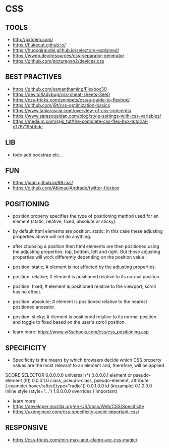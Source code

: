 # CSS

## TOOLS 

- http://pxtoem.com/
- https://flukeout.github.io/
- https://hugogiraudel.github.io/selectors-explained/
- https://wweb.dev/resources/css-separator-generator
- https://github.com/picturepan2/devices.css

## BEST PRACTIVES

- https://github.com/samanthaming/Flexbox30
- https://dev.to/ladybug/css-cheat-sheets-3ee0
- https://css-tricks.com/snippets/css/a-guide-to-flexbox/
- https://github.com/j9t/css-optimization-basics
- https://www.taniarascia.com/overview-of-css-concepts/
- https://www.sarasoueidan.com/blog/style-settings-with-css-variables/
- https://medium.com/@js_tut/the-complete-css-flex-box-tutorial-d17971950bdc

## LIB

- todo add boostrap etc...

## FUN

- https://jdan.github.io/98.css/
- https://github.com/AbimaelAndrade/twitter-flexbox

## POSITIONING

- position property specifies the type of positioning method used for an element (static, relative, fixed, absolute or sticky).
- by default html elements are position: static; in this case these adjusting properties above will not do anything.
- after choosing a position then html elements are then positioned using the adjusting properties: top, bottom, left and right. But those adjusting properties will work differently depending on the position value :

- position: static; # element is not affected by the adjusting properties.
- position: relative; # element is positioned relative to its normal position.
- position: fixed; # element is positioned relative to the viewport, scroll has no effect.
- position: absolute; # element is positioned relative to the nearest positioned ancestor.
- position: sticky; # element is positioned relative to its normal position and toggle to fixed based on the user's scroll position.

- learn more: https://www.w3schools.com/css/css_positioning.asp

## SPECIFICITY

- Specificity is the means by which browsers decide which CSS property values are the most relevant to an element and, therefore, will be applied

SCORE	    SELECTOR
0.0.0.0.0	universal (*)
0.0.0.0.1	element or pseudo-element (h1) 
0.0.0.1.0	class, pseudo-class, pseudo-element, attribute (.example/:hover/:after/\[type="radio"])
0.0.1.0.0	id (#example)
0.1.0.0.0	Inline style (style="...")
1.0.0.0.0	overrides (!important)

- learn more:
- https://developer.mozilla.org/en-US/docs/Web/CSS/Specificity
- https://uxengineer.com/css-specificity-avoid-important-css/

## RESPONSIVE

- https://css-tricks.com/min-max-and-clamp-are-css-magic/